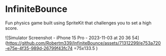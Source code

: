 # InfiniteBounce
Fun physics game built using SpriteKit that challenges you to set a high score.




![Simulator Screenshot - iPhone 15 Pro - 2023-11-03 at 20 36 54](https://github.com/Robertm339/InfiniteBounce/assets/71312299/e753a720-e75e-4f35-989d-26799f43fc74 =75x133.5 )
